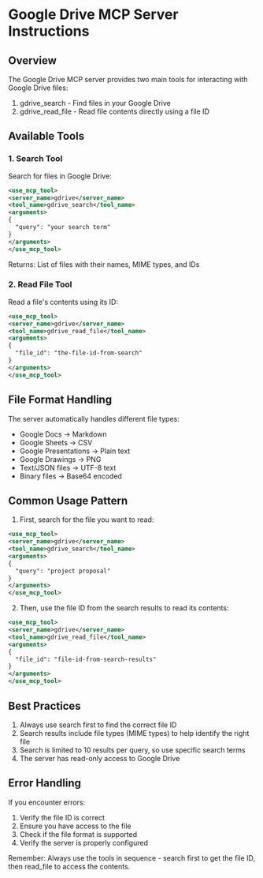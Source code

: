 # Google Drive MCP Server Instructions

## Overview
The Google Drive MCP server provides two main tools for interacting with Google Drive files:
1. gdrive_search - Find files in your Google Drive
2. gdrive_read_file - Read file contents directly using a file ID

## Available Tools

### 1. Search Tool
Search for files in Google Drive:
```xml
<use_mcp_tool>
<server_name>gdrive</server_name>
<tool_name>gdrive_search</tool_name>
<arguments>
{
  "query": "your search term"
}
</arguments>
</use_mcp_tool>
```
Returns: List of files with their names, MIME types, and IDs

### 2. Read File Tool
Read a file's contents using its ID:
```xml
<use_mcp_tool>
<server_name>gdrive</server_name>
<tool_name>gdrive_read_file</tool_name>
<arguments>
{
  "file_id": "the-file-id-from-search"
}
</arguments>
</use_mcp_tool>
```

## File Format Handling
The server automatically handles different file types:
- Google Docs → Markdown
- Google Sheets → CSV
- Google Presentations → Plain text
- Google Drawings → PNG
- Text/JSON files → UTF-8 text
- Binary files → Base64 encoded

## Common Usage Pattern

1. First, search for the file you want to read:
```xml
<use_mcp_tool>
<server_name>gdrive</server_name>
<tool_name>gdrive_search</tool_name>
<arguments>
{
  "query": "project proposal"
}
</arguments>
</use_mcp_tool>
```

2. Then, use the file ID from the search results to read its contents:
```xml
<use_mcp_tool>
<server_name>gdrive</server_name>
<tool_name>gdrive_read_file</tool_name>
<arguments>
{
  "file_id": "file-id-from-search-results"
}
</arguments>
</use_mcp_tool>
```

## Best Practices
1. Always use search first to find the correct file ID
2. Search results include file types (MIME types) to help identify the right file
3. Search is limited to 10 results per query, so use specific search terms
4. The server has read-only access to Google Drive

## Error Handling
If you encounter errors:
1. Verify the file ID is correct
2. Ensure you have access to the file
3. Check if the file format is supported
4. Verify the server is properly configured

Remember: Always use the tools in sequence - search first to get the file ID, then read_file to access the contents.
